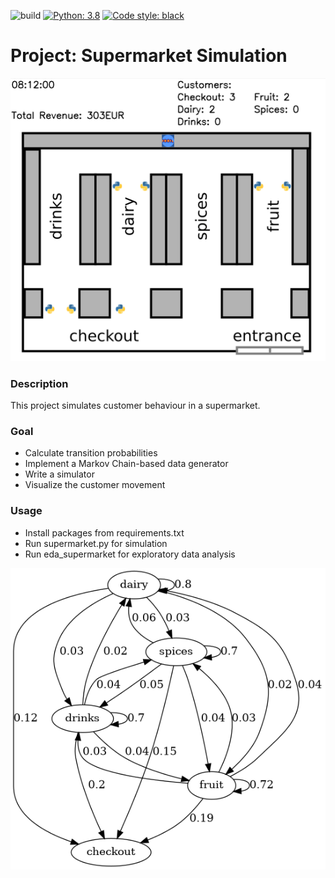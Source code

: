 ![build](https://github.com/senzelden/supermarket_simulation/workflows/Python%20application/badge.svg)
[![Python: 3.8](https://img.shields.io/badge/python-3.8-blue.svg)](https://docs.python.org/3.8/)
[![Code style: black](https://img.shields.io/badge/code%20style-black-000000.svg)](https://github.com/psf/black)

# Project: Supermarket Simulation
![supermarket_visualization](images/supermarket.gif)
### Description

This project simulates customer behaviour in a supermarket.

### Goal

* Calculate transition probabilities
* Implement a Markov Chain-based data generator
* Write a simulator
* Visualize the customer movement

### Usage

* Install packages from requirements.txt
* Run supermarket.py for simulation
* Run eda_supermarket for exploratory data analysis

![transition_probabilites](images/transition.png)
